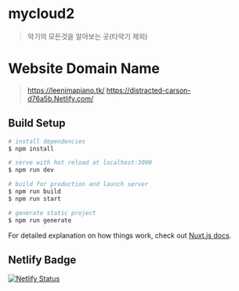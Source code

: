 # mycloud2
> 악기의 모든것을 알아보는 곳(타악기 제외)

# Website Domain Name
> https://leenimapiano.tk/
> https://distracted-carson-d76a5b.Netlify.com/

## Build Setup

```bash
# install dependencies
$ npm install

# serve with hot reload at localhost:3000
$ npm run dev

# build for production and launch server
$ npm run build
$ npm run start

# generate static project
$ npm run generate
```

For detailed explanation on how things work, check out [Nuxt.js docs](https://nuxtjs.org).

## Netlify Badge

[![Netlify Status](https://api.netlify.com/api/v1/badges/da33a6e6-48b7-4d2f-b0e3-1c104fee923b/deploy-status)](https://app.netlify.com/sites/distracted-carson-d76a5b/deploys)
